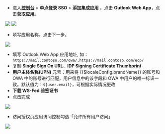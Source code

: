 <IntegrationDetailCard :title="`在 ${$localeConfig.brandName} 中创建应用`">

- 进入[**控制台**](https://console.authing.cn) > **单点登录 SSO** > **添加集成应用** ，点击 **Outlook Web App**，点击**获取应用**。

![](~@imagesZhCn/integration/outlookwebapp/1-1.png)
![](~@imagesZhCn/integration/outlookwebapp/1-2.png)

- 填写应用名称，点击下一步。

![](~@imagesZhCn/integration/outlookwebapp/1-3.png)

- 填写 Outlook Web App 应用地址, 如：`https://mail.contoso.com/owa/,https://mail.contoso.com/ecp/`
- 复制 **Single Sign On URL**、**IDP Signing Certificate Thumbprint**
- **用户主体名称(UPN)** 元素：用来将 {{$localeConfig.brandName}} 的账号和 OWA 中的账号进行匹配，用户信息中的该字段和 OWA 中用户的唯一标识一致。默认值为：`${user.email}`，可根据实际情况更改
- **下载 WS-Fed 验签证书**
- 点击完成

![](~@imagesZhCn/integration/outlookwebapp/1-4.png)

- 访问授权页应用访问控制勾选「允许所有用户访问」

![](~@imagesZhCn/integration/outlookwebapp/1-5.png)

</IntegrationDetailCard>
